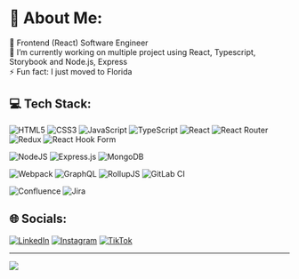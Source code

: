 # 💫 About Me:
🔭 Frontend (React) Software Engineer<br>
🌱 I’m currently working on multiple project using React, Typescript, Storybook and Node.js, Express<br>
⚡ Fun fact: I just moved to Florida

## 💻 Tech Stack:
![HTML5](https://img.shields.io/badge/html5-%23E34F26.svg?style=for-the-badge&logo=html5&logoColor=white)
![CSS3](https://img.shields.io/badge/css3-%231572B6.svg?style=for-the-badge&logo=css3&logoColor=white)
![JavaScript](https://img.shields.io/badge/javascript-%23323330.svg?style=for-the-badge&logo=javascript&logoColor=%23F7DF1E)
![TypeScript](https://img.shields.io/badge/typescript-%23007ACC.svg?style=for-the-badge&logo=typescript&logoColor=white)
![React](https://img.shields.io/badge/react-%2320232a.svg?style=for-the-badge&logo=react&logoColor=%2361DAFB)
![React Router](https://img.shields.io/badge/React_Router-CA4245?style=for-the-badge&logo=react-router&logoColor=white)
![Redux](https://img.shields.io/badge/redux-%23593d88.svg?style=for-the-badge&logo=redux&logoColor=white)
![React Hook Form](https://img.shields.io/badge/React%20Hook%20Form-%23EC5990.svg?style=for-the-badge&logo=reacthookform&logoColor=white)

![NodeJS](https://img.shields.io/badge/node.js-6DA55F?style=for-the-badge&logo=node.js&logoColor=white)
![Express.js](https://img.shields.io/badge/express.js-%23404d59.svg?style=for-the-badge&logo=express&logoColor=%2361DAFB)
![MongoDB](https://img.shields.io/badge/MongoDB-%234ea94b.svg?style=for-the-badge&logo=mongodb&logoColor=white)

![Webpack](https://img.shields.io/badge/webpack-%238DD6F9.svg?style=flat&logo=webpack&logoColor=black)
![GraphQL](https://img.shields.io/badge/-GraphQL-E10098?style=flat&logo=graphql&logoColor=white)
![RollupJS](https://img.shields.io/badge/RollupJS-ef3335?style=flat&logo=rollup.js&logoColor=white)
![GitLab CI](https://img.shields.io/badge/gitlab%20CI-%23181717.svg?style=flat&logo=gitlab&logoColor=white)

![Confluence](https://img.shields.io/badge/confluence-%23172BF4.svg?style=flat&logo=confluence&logoColor=white)
![Jira](https://img.shields.io/badge/jira-%230A0FFF.svg?style=flat&logo=jira&logoColor=white)

## 🌐 Socials:
[![LinkedIn](https://img.shields.io/badge/LinkedIn-%230077B5.svg?logo=linkedin&logoColor=white)](https://linkedin.com/in/aleksandrabychkova)
[![Instagram](https://img.shields.io/badge/Instagram-%23E4405F.svg?logo=Instagram&logoColor=white)](https://instagram.com/aleks_banks) 
[![TikTok](https://img.shields.io/badge/TikTok-%23000000.svg?logo=TikTok&logoColor=white)](https://tiktok.com/@aaaaaleks7) 

---
[![](https://visitcount.itsvg.in/api?id=aleksbanks&icon=0&color=0)](https://visitcount.itsvg.in)


